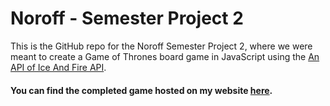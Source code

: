 # Noroff - Semester Project 2

This is the GitHub repo for the Noroff Semester Project 2, where we were meant to create a Game of Thrones board game in JavaScript using the [An API of Ice And Fire API](https://anapioficeandfire.com/).

#### You can find the completed game hosted on my website [here](https://to.jaany.xyz/semproj2).
